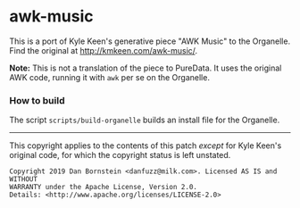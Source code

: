 awk-music
=========

This is a port of Kyle Keen's generative piece "AWK Music" to the Organelle.
Find the original at <http://kmkeen.com/awk-music/>.

**Note:** This is not a translation of the piece to PureData. It uses the
original AWK code, running it with `awk` per se on the Organelle.

### How to build

The script `scripts/build-organelle` builds an install file for the Organelle.

- - - - -

This copyright applies to the contents of this patch _except_ for Kyle Keen's
original code, for which the copyright status is left unstated.

```
Copyright 2019 Dan Bornstein <danfuzz@milk.com>. Licensed AS IS and WITHOUT
WARRANTY under the Apache License, Version 2.0.
Details: <http://www.apache.org/licenses/LICENSE-2.0>
```
